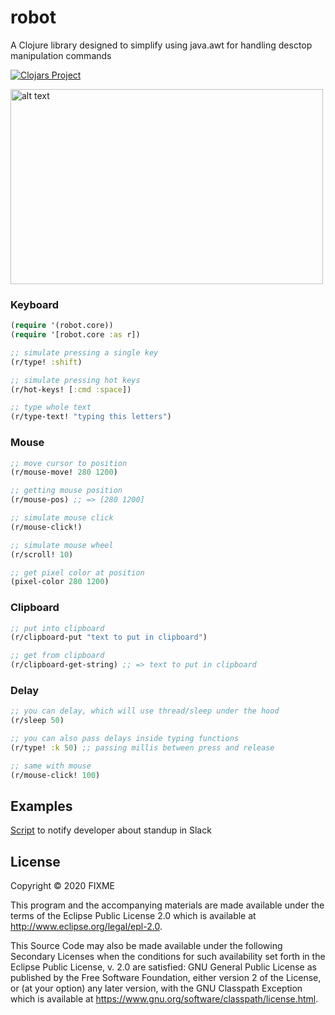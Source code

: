 # robot

A Clojure library designed to simplify using java.awt for handling desctop manipulation commands

[![Clojars Project](https://img.shields.io/clojars/v/robot.svg)](https://clojars.org/robot)

<img src="https://github.com/Liverm0r/robot/blob/master/images/theme.gif" alt="alt text" width="500" height="312">

### Keyboard
```clojure
(require '(robot.core))
(require '[robot.core :as r])

;; simulate pressing a single key 
(r/type! :shift)

;; simulate pressing hot keys
(r/hot-keys! [:cmd :space])

;; type whole text 
(r/type-text! "typing this letters")
```

### Mouse
```clojure
;; move cursor to position
(r/mouse-move! 280 1200)

;; getting mouse position
(r/mouse-pos) ;; => [280 1200]

;; simulate mouse click
(r/mouse-click!)

;; simulate mouse wheel
(r/scroll! 10)

;; get pixel color at position
(pixel-color 280 1200)
```

### Clipboard
```clojure
;; put into clipboard
(r/clipboard-put "text to put in clipboard")

;; get from clipboard
(r/clipboard-get-string) ;; => text to put in clipboard
```

### Delay
```clojure
;; you can delay, which will use thread/sleep under the hood
(r/sleep 50)

;; you can also pass delays inside typing functions
(r/type! :k 50) ;; passing millis between press and release

;; same with mouse 
(r/mouse-click! 100) 
```

## Examples

[Script](https://github.com/Liverm0r/dotfiles/blob/master/clj_scripts/trutenko/src/trutenko/core.clj) to notify developer about standup in Slack

## License

Copyright © 2020 FIXME

This program and the accompanying materials are made available under the
terms of the Eclipse Public License 2.0 which is available at
http://www.eclipse.org/legal/epl-2.0.

This Source Code may also be made available under the following Secondary
Licenses when the conditions for such availability set forth in the Eclipse
Public License, v. 2.0 are satisfied: GNU General Public License as published by
the Free Software Foundation, either version 2 of the License, or (at your
option) any later version, with the GNU Classpath Exception which is available
at https://www.gnu.org/software/classpath/license.html.
